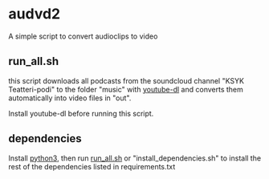# audvd2
A simple script to convert audioclips to video

## run_all.sh
this script downloads all podcasts from the soundcloud channel "KSYK Teatteri-podi" to the folder "music" with [youtube-dl](https://ytdl-org.github.io/youtube-dl/) and converts them automatically into video files in "out".

Install youtube-dl before running this script.

## dependencies
Install [python3](https://www.python.org/downloads/), then run [run_all.sh](#runallsh) or "install_dependencies.sh" to install the rest of the dependencies listed in requirements.txt
